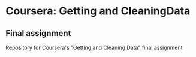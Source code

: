 # Coursera: Getting and CleaningData

## Final assignment

Repository for Coursera's "Getting and Cleaning Data" final assignment
